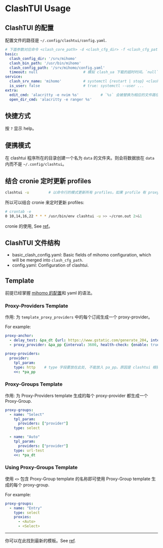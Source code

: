 # ClashTUI Usage

## ClashTUI 的配置

配置文件的路径是 `~/.config/clashtui/config.yaml`.

```yaml
# 下面参数对应命令 <clash_core_path> -d <clash_cfg_dir> -f <clash_cfg_path>
basic:
  clash_config_dir: '/srv/mihomo'
  clash_bin_path: '/usr/bin/mihomo'
  clash_config_path: '/srv/mihomo/config.yaml'
  timeout: null                     # 模拟 clash_ua 下载的超时时间。`null` 表示没有超时时间。单位是`秒`。
service:
  clash_srv_name: 'mihomo'          # systemctl {restart | stop} <clash_srv_name>
  is_user: false                    # true: systemctl --user ...
extra:
  edit_cmd: 'alacritty -e nvim %s'          # `%s` 会被替换为相应的文件路径。如果为空, 则使用 `xdg-open` 打开文件。
  open_dir_cmd: 'alacritty -e ranger %s'
```

## 快捷方式

按 `?` 显示 help。

## 便携模式

在 clashtui 程序所在的目录创建一个名为 `data` 的文件夹。则会将数据放在 `data` 内而不是 `~/.config/clashtui`。

## 结合 cronie 定时更新 profiles

```sh
clashtui -u         # 以命令行的模式更新所有 profiles。如果 profile 有 proxy-providers, 同时也会更新它们。
```

所以可以结合 cronie 来定时更新 profiles:

```sh
# crontab -e
0 10,14,16,22 * * * /usr/bin/env clashtui -u >> ~/cron.out 2>&1
```

cronie 的使用, See [ref](https://wiki.archlinuxcn.org/wiki/Cron)。

## ClashTUI 文件结构

- basic_clash_config.yaml: Basic fields of mihomo configuration, which will be merged into `clash_cfg_path`.
- config.yaml: Configuration of clashtui.

## Template

前提已经掌握 [mihomo 的配置](https://wiki.metacubex.one/config/)和 yaml 的语法。

### Proxy-Providers Template

作用: 为 `template_proxy_providers` 中的每个订阅生成一个 proxy-provider。

For example:

```yaml
proxy-anchor:
  - delay_test: &pa_dt {url: https://www.gstatic.com/generate_204, interval: 300}
  - proxy_provider: &pa_pp {interval: 3600, health-check: {enable: true, url: https://www.gstatic.com/generate_204, interval: 300}}

proxy-providers:
  provider:
    tpl_param:
    type: http    # type 字段要放在此处, 不能放入 pa_pp。原因是 clashtui 根据这个字段检测是否是网络资源。
    <<: *pa_pp
```

### Proxy-Groups Template

作用: 为 Proxy-Providers template 生成的每个 proxy-provider 都生成一个 Proxy-Group.

```yaml
proxy-groups:
  - name: "Select"
    tpl_param:
      providers: ["provider"]
    type: select

  - name: "Auto"
    tpl_param:
      providers: ["provider"]
    type: url-test
    <<: *pa_dt
```

### Using Proxy-Groups Template

使用 `<>` 包含 Proxy-Group template 的名称即可使用 Proxy-Group template 生成的每个 proxy-group.

For example:

```yaml
proxy-groups:
  - name: "Entry"
    type: select
    proxies:
      - <Auto>
      - <Select>
```

---

你可以在此找到最新的模板。See [ref](https://github.com/JohanChane/clashtui/tree/main/Example/templates).
